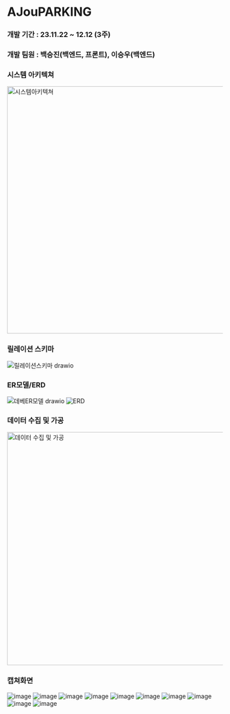 # AJouPARKING

### 개발 기간 : 23.11.22 ~ 12.12 (3주)

### 개발 팀원 : 백승진(백엔드, 프론트), 이승우(백엔드)

### 시스템 아키텍쳐
<img width="578" alt="시스템아키텍쳐" src="https://github.com/DB-ajou-parking/server2/assets/89715722/8068fcbd-cff8-4cc4-9c05-230bbb31656a">

### 릴레이션 스키마
![릴레이션스키마 drawio](https://github.com/DB-ajou-parking/server2/assets/89715722/52da80d4-a643-4e7b-befd-4ae2e66cddeb)

### ER모델/ERD
![데베ER모델 drawio](https://github.com/DB-ajou-parking/server2/assets/89715722/ccb9268f-5d6b-4936-aa8f-8aebf6024c5d)
![ERD](https://github.com/DB-ajou-parking/server2/assets/89715722/42cb7126-2424-4953-a263-facf83075cb4)

### 데이터 수집 및 가공
<img width="545" alt="데이터 수집 및 가공" src="https://github.com/DB-ajou-parking/server2/assets/89715722/9d82e154-b2ce-43ce-95a5-a5d5dc4c2c2f">

### 캡쳐화면
![image](https://github.com/BaxDailyGit/AJouPARKING/assets/99312529/1e8a6dbc-0fbd-4f73-992b-136d1b4912a4)
![image](https://github.com/BaxDailyGit/AJouPARKING/assets/99312529/98f203a0-6373-44f8-b3a3-4efe36149a9c)
![image](https://github.com/BaxDailyGit/AJouPARKING/assets/99312529/ff55f929-e0b2-4eb4-978e-457cf7fa4e20)
![image](https://github.com/BaxDailyGit/AJouPARKING/assets/99312529/93b04140-b8ac-4259-a886-1dccdce4baad)
![image](https://github.com/BaxDailyGit/AJouPARKING/assets/99312529/310ba91f-e5ee-4804-8129-64edcb18825e)
![image](https://github.com/BaxDailyGit/AJouPARKING/assets/99312529/97cd6d61-def7-4dfb-9e94-154346ccb8b1)
![image](https://github.com/BaxDailyGit/AJouPARKING/assets/99312529/c1669ead-7c32-446b-847f-8d8c5ffa31e4)
![image](https://github.com/BaxDailyGit/AJouPARKING/assets/99312529/7dc86e27-e15f-4840-9885-a0886b8573ad)
![image](https://github.com/BaxDailyGit/AJouPARKING/assets/99312529/092cb5b2-3321-45cd-9cdb-596992753a26)
![image](https://github.com/BaxDailyGit/AJouPARKING/assets/99312529/d16e88f1-1ac0-4753-9300-416ef3bfafb2)
